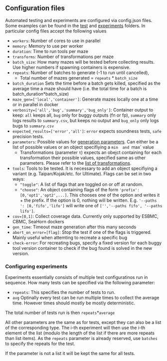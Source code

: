 ## Configuration files
Automated testing and experiments are configured via config.json files. Some examples can be found in the [test](test) and [experiments](experiments) folders.
In particular config files accept the following values
- `workers`: Number of cores to use in parallel
- `memory`: Memory to use per worker
- `duration`: Time to run tools per maze
- `transforms`: Number of transformations per maze
- `batch_size`: How many mazes will be tested before collecting results. Use higher numbers if spawning containers is expensive. 
- `repeats`: Number of batches to generate (-1 to run until cancelled), 
   - Total number of mazes generated = `repeats` * `batch_size`
- `batch_duration` Sets the time before a batch gets killed, specified as the average time a maze should have (i.e. the total time for a batch is batch_duration*batch_size) 
- `maze_gen=['local','container']`: Generate mazes locally one at a time or in parallel in docker
-  `verbosity=['all','bug','summary','bug_only']`: Container output to keep: `all` keeps all, `bug` only for buggy outputs (fn or fp), `summary` only logs results to `summary.csv`, but keeps no output and `bug_only` only logs bugs to `summary.csv`
-  `expected_results=['error','all']`: `error` expects soundness tests, `safe` precision tests.
-  `parameters`: Possible values for [generation parameters](parameters.md). Can either be a list of possible values or an object specifiying a `min  and `max` value
    - Transformations (parameter `t`) expects an obejct containing for each transformation their possible values, specified same as other parameters. Please refer to the [list of transformations](params.md#transformations).
- `tools`: Tools to be tested. It is necessary to add an object specifiying a variant (e.g. Taipan/Kojak/etc. for Ultimate). Flags can be set in two ways:
    -  `"toggle"`: A list of flags that are toggled on or off at random.
    -  `"choose"`: An object containing flags of the form `'prefix': [0,'opt1','opt2',...]`. This chooses one of the option and writes it + the prefix. If the option is 0, nothing will be written. E.g. `'--paths ': [0,'fifo','lifo']` will write one of `['','--paths fifo', '--paths lifo']`.
 -  `cov=[0,1]`: Collect coverage data. Currently only supported by ESBMC, CBMC, SeaHorn dockers
 -  `gen_time`: Timeout maze generation after this many seconds
 -  `abort_on_error=[flag]`: Stop the test if one of the flags is triggered. Mainly useful when attemting to recreate a specific bug
 -  `check-error`: For recreating bugs, specify a fixed version for each buggy tool version container to check if the bug found is solved in the new version.
### Configuring experiments
Experiments essentially consists of multiple test configuratinos run in sequence. How many tests can be specified via the following parameter: 
- `repeats`: This specifies the number of tests to run.
- `avg` Optinally every test can be run multiple times to collect the average time. However times should mostly be mostly deterministic.

The total number of tests run is then `repeats`*`average`

All other parameters are the same as for tests, except they can also be a list of the corresponding type.
The i-th experiment will then use the i-th element of the list (modulo the length of the list if there are more repeats than list items). 
As the `repeats` parameter is already reserved, use `batches` to specify the repeats for the test.

If the parameter is not a list it will be kept the same for all tests.
